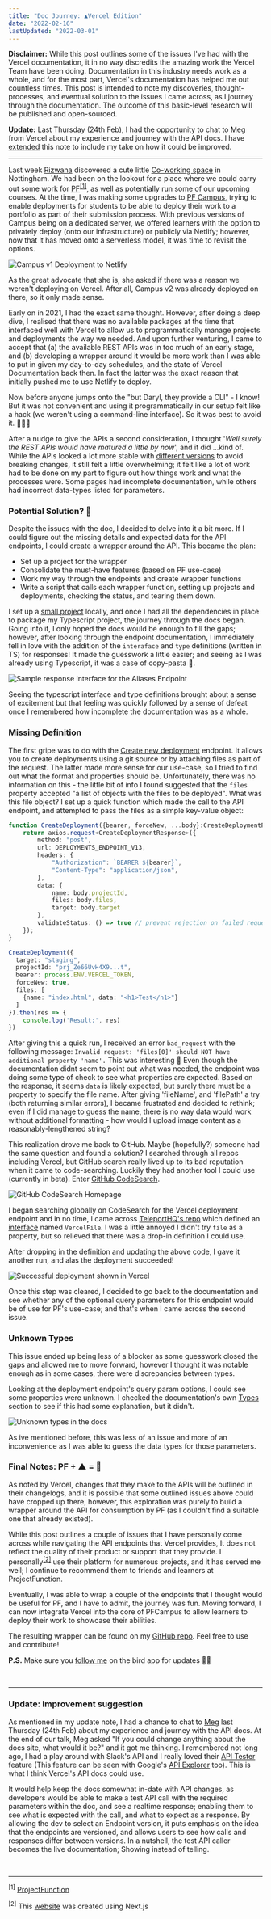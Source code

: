 ```yaml
---
title: "Doc Journey: ▲Vercel Edition"
date: "2022-02-16"
lastUpdated: "2022-03-01"
---
```


<InfoBox>
<strong>Disclaimer:</strong> While this post outlines some of the issues I've had with the Vercel documentation, it in no way discredits the amazing work the Vercel Team have been doing. Documentation in this industry needs work as a whole, and for the most part, Vercel's documentation has helped me out countless times. This post is intended to note my discoveries, thought-processes, and eventual solution to the issues I came across, as I journey through the documentation. The outcome of this basic-level research will be published and open-sourced.
</InfoBox>


<strong>Update:</strong> Last Thursday (24th Feb), I had the opportunity to chat to [Meg](https://twitter.com/itsmegbird) from Vercel about my experience and journey with the API docs. I have [extended](#update-improvement-suggestion) this note to include my take on how it could be improved.


---

Last week [Rizwana](https://twitter.com/rizbizkits) discovered a cute little [Co-working space](https://www.cobdenplace.co.uk/) in Nottingham. We had been on the lookout for a place where we could carry out some work for <abbr link="https://projectfunction.io" title="ProjectFunction">PF</abbr><sup>[[1]](#reference1)</sup>, as well as potentially run some of our upcoming courses. At the time, I was making some upgrades to [PF Campus](https://projectfunction.io/how-we-teach), trying to enable deployments for students to be able to deploy their work to a portfolio as part of their submission process. With previous versions of Campus being on a dedicated server, we offered learners with the option to privately deploy (onto our infrastructure) or publicly via Netlify; however, now that it has moved onto a serverless model, it was time to revisit the options.

![Campus v1 Deployment to Netlify](/images/campus-deploy1.png)

As the great advocate that she is, she asked if there was a reason we weren't deploying on Vercel. After all, Campus v2 was already deployed on there, so it only made sense.

Early on in 2021, I had the exact same thought. However, after doing a deep dive, I realised that there was no available packages at the time that interfaced well with Vercel to allow us to programmatically manage projects and deployments the way we needed. And upon further venturing, I came to accept that (a) the available REST APIs was in too much of an early stage, and (b) developing a wrapper around it would be more work than I was able to put in given my day-to-day schedules, and the state of Vercel Documentation back then. In fact the latter was the exact reason that initially pushed me to use Netlify to deploy.

Now before anyone jumps onto the "but Daryl, they provide a CLI" - I know! But it was not convenient and using it programmatically in our setup felt like a hack (we weren't using a command-line interface). So it was best to avoid it. 🤷🏽‍♂️

After a nudge to give the APIs a second consideration, I thought '*Well surely the REST APIs would have matured a little by now*', and it did ...kind of. While the APIs looked a lot more stable with [different versions](https://vercel.com/docs/rest-api#introduction/api-basics/versioning) to avoid breaking changes, it still felt a little overwhelming; it felt like a lot of work had to be done on my part to figure out how things work and what the processes were. Some pages had incomplete documentation, while others had incorrect data-types listed for parameters.

### Potential Solution? 🥊

Despite the issues with the doc, I decided to delve into it a bit more. If I could figure out the missing details and expected data for the API endpoints, I could create a wrapper around the API. This became the plan:
  - Set up a project for the wrapper
  - Consolidate the must-have features (based on PF use-case)
  - Work my way through the endpoints and create wrapper functions
  - Write a script that calls each wrapper function, setting up projects and deployments, checking the status, and tearing them down.

I set up a [small project](https://github.com/daryl-cecile/next-controls) locally, and once I had all the dependencies in place to package my Typescript project, the journey through the docs began. Going into it, I only hoped the docs would be enough to fill the gaps; however, after looking through the endpoint documentation, I immediately fell in love with the addition of the `interaface` and `type` definitions (written in TS) for responses! It made the guesswork a little easier; and seeing as I was already using Typescript, it was a case of copy-pasta 🍝.

![Sample response interface for the Aliases Endpoint](/images/vercel-docs-response-interface.png)

Seeing the typescript interface and type definitions brought about a sense of excitement but that feeling was quickly followed by a sense of defeat once I remembered how incomplete the documentation was as a whole. 

### Missing Definition

The first gripe was to do with the [Create new deployment](https://vercel.com/docs/rest-api#endpoints/deployments/create-a-new-deployment) endpoint. It allows you to create deployments using a git source or by attaching files as part of the request. The latter made more sense for our use-case, so I tried to find out what the format and properties should be. Unfortunately, there was no information on this - the little bit of info I found suggested that the `files` property accepted "a list of objects with the files to be deployed". What was this file object? I set up a quick function which made the call to the API endpoint, and attempted to pass the files as a simple key-value object:

```typescript jsx
function CreateDeployment({bearer, forceNew, ...body}:CreateDeploymentParams){
    return axios.request<CreateDeploymentResponse>({
        method: "post",
        url: DEPLOYMENTS_ENDPOINT_V13,
        headers: {
            "Authorization": `BEARER ${bearer}`,
            "Content-Type": "application/json",
        },
        data: {
            name: body.projectId,
            files: body.files,
            target: body.target
        },
        validateStatus: () => true // prevent rejection on failed request
    });
}

CreateDeployment({
  target: "staging",
  projectId: "prj_Ze66UvH4X9...t",
  bearer: process.ENV.VERCEL_TOKEN,
  forceNew: true,
  files: [
    {name: "index.html", data: "<h1>Test</h1>"}
  ]
}).then(res => {
	console.log('Result:', res)
})
```

After giving this a quick run, I received an error `bad_request` with the following message: `Invalid request: 'files[0]' should NOT have additional property 'name'.` This was interesting 🤔 Even though the documentation didnt seem to point out what was needed, the endpoint was doing some type of check to see what properties are expected. Based on the response, it seems `data` is likely expected, but surely there must be a property to specify the file name. After giving 'fileName', and 'filePath' a try (both returning similar errors), I became frustrated and decided to rethink; even if I did manage to guess the name, there is no way data would work without additional formatting - how would I upload image content as a reasonably-lengthened string? 

This realization drove me back to GitHub. Maybe (hopefully?) someone had the same question and found a solution? I searched through all repos including Vercel, but GitHub search really lived up to its bad reputation when it came to code-searching. Luckily they had another tool I could use (currently in beta). Enter [GitHub CodeSearch](https://cs.github.com). 

![GitHub CodeSearch Homepage](/images/Github-CodeSearch.png)

I began searching globally on CodeSearch for the Vercel deployment endpoint and in no time, I came across [TeleportHQ's repo](https://github.com/teleporthq/teleport-code-generators) which defined an [interface](https://cs.github.com/teleporthq/teleport-code-generators/blob/9f86b0edd484ae9cf6e93849d7f7d3924ce3daa0/packages/teleport-publisher-vercel/src/types.ts#L10) named `VercelFile`. I was a little annoyed I didn't try `file` as a property, but so relieved that there was a drop-in definition I could use.

After dropping in the definition and updating the above code, I gave it another run, and alas the deployment succeeded!

![Successful deployment shown in Vercel](/images/vercel-deploy-result1.png)

Once this step was cleared, I decided to go back to the documentation and see whether any of the optional query parameters for this endpoint would be of use for PF's use-case; and that's when I came across the second issue.

### Unknown Types

This issue ended up being less of a blocker as some guesswork closed the gaps and allowed me to move forward, however I thought it was notable enough as in some cases, there were discrepancies between types. 

Looking at the deployment endpoint's query param options, I could see some properties were unknown. I checked the documentation's own [Types](https://vercel.com/docs/rest-api#introduction/api-basics/types) section to see if this had some explanation, but it didn't.  

![Unknown types in the docs](/images/Unknown-types-deploy.png)

As ive mentioned before, this was less of an issue and more of an inconvenience as I was able to guess the data types for those parameters. 

### Final Notes: PF + ▲ = 💜

As noted by Vercel, changes that they make to the APIs will be outlined in their changelogs, and it is possible that some outlined issues above could have cropped up there, however, this exploration was purely to build a wrapper around the API for consumption by PF (as I couldn't find a suitable one that already existed).

While this post outlines a couple of issues that I have personally come across while navigating the API endpoints that Vercel provides, It does not reflect the quality of their product or support that they provide. I personally<sup>[[2]](#reference2)</sup> use their platform for numerous projects, and it has served me well; I continue to recommend them to friends and learners at ProjectFunction.

Eventually, I was able to wrap a couple of the endpoints that I thought would be useful for PF, and I have to admit, the journey was fun. Moving forward, I can now integrate Vercel into the core of PFCampus to allow learners to deploy their work to showcase their abilities.

The resulting wrapper can be found on my [GitHub repo](https://github.com/daryl-cecile/next-controls). Feel free to use and contribute!

<strong>P.S.</strong> Make sure you [follow me](https://twitter.com/@darylcecile) on the bird app for updates ✌🏽

<br/>

---
### Update: Improvement suggestion
As mentioned in my update note, I had a chance to chat to [Meg](https://twitter.com/itsmegbird) last Thursday (24th Feb) about my experience and journey with the API docs. At the end of our talk, Meg asked "If you could change anything about the docs site, what would it be?" and it got me thinking. I remembered not long ago, I had a play around with Slack's API and I really loved their [API Tester](https://api.slack.com/methods/admin.analytics.getFile/test) feature (This feature can be seen with Google's [API Explorer](https://developers.google.com/apis-explorer) too). This is what I think Vercel's API docs could use.

It would help keep the docs somewhat in-date with API changes, as developers would be able to make a test API call with the required parameters within the doc, and see a realtime response; enabling them to see what is expected with the call, and what to expect as a response. By allowing the dev to select an Endpoint version, it puts emphasis on the idea that the endpoints are versioned, and allows users to see how calls and responses differ between versions. In a nutshell, the test API caller becomes the live documentation; Showing instead of telling.

<br/>

---

<sup id="reference1">[1]</sup> [ProjectFunction](https://projectfunction.io)

<sup id="reference2">[2]</sup> This [website](https://darylcecile.net) was created using Next.js